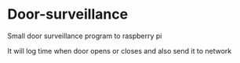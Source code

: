 # Door-surveillance
Small door surveillance program to raspberry pi

It will log time when door opens or closes and also send it to network
